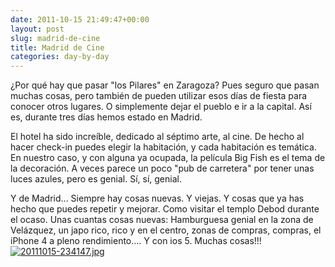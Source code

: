 ```yaml
---
date: 2011-10-15 21:49:47+00:00
layout: post
slug: madrid-de-cine
title: Madrid de Cine
categories: day-by-day
---
```


¿Por qué hay que pasar "los Pilares" en Zaragoza? Pues seguro que pasan muchas cosas, pero también de pueden utilizar esos días de fiesta para conocer otros lugares. O simplemente dejar el pueblo e ir a la capital. Así es, durante tres días hemos estado en Madrid.

El hotel ha sido increíble, dedicado al séptimo arte, al cine. De hecho al hacer check-in puedes elegir la habitación, y cada habitación es temática. En nuestro caso, y con alguna ya ocupada, la película Big Fish es el tema de la decoración. A veces parece un poco "pub de carretera" por tener unas luces azules, pero es genial. Sí, sí, genial.

Y de Madrid... Siempre hay cosas nuevas. Y viejas. Y cosas que ya has hecho que puedes repetir y mejorar. Como visitar el templo Debod durante el ocaso. Unas cuantas cosas nuevas:
Hamburguesa genial en la zona de Velázquez, un japo rico, rico y en el centro, zonas de compras, compras, el iPhone 4 a pleno rendimiento.... Y con ios 5. Muchas cosas!!!
[![20111015-234147.jpg](http://blog.migueljulian.com/wp-content/uploads/20111015-234147.jpg)](http://blog.migueljulian.com/wp-content/uploads/20111015-234147.jpg)
